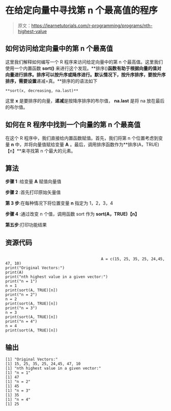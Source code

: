 # 在给定向量中寻找第 n 个最高值的程序

> 原文：<https://learnetutorials.com/r-programming/programs/nth-highest-value>

## 如何访问给定向量中的第 n 个最高值

这里我们解释如何编写一个 R 程序来访问给定向量中的第 n 个最高值。这里我们使用一个内置函数 **sort()** 来进行这个发现。**排序()**函数有助于根据向量的值对向量进行排序。排序可以按升序或降序进行。默认情况下，按升序排序，要按升序排序，需要设置**递减=真。**排序的的语法如下

```
**sort(x, decreasing, na.last)** 

```

这里 **x** 是要排序的向量，**递减**是按降序排序的布尔值， **na.last** 是将 na 放在最后的布尔值。

## 如何在 R 程序中找到一个向量的第 n 个最高值

在这个 R 程序中，我们直接给内置函数赋值。首先，我们将第 n 个位置考虑到变量 **n** 中，并将向量值赋给变量 **A** 。最后，调用排序函数作为**排序(A，TRUE)【n】**来寻找第 n 个最大的元素。

## 算法

**步骤 1** :给变量 **A** 赋值向量值

**步骤 2** :首先打印原始矢量值

**第 3 步**:在每种情况下将位置变量 **n** 指定为 1，2，3，4

**步骤 4** :通过改变 n 个值，调用函数 sort 作为 **sort(A，TRUE)【n】**

**第五步**:打印功能结果

## 资源代码

```

                                          A = c(15, 25, 35, 25, 24,45, 47, 10)
print("Original Vectors:")
print(A)
print("nth highest value in a given vector:")
print("n = 1")
n = 1
print(sort(A, TRUE)[n])
print("n = 2")
n = 2
print(sort(A, TRUE)[n])
print("n = 3")
n = 3
print(sort(A, TRUE)[n])
print("n = 4")
n = 4
print(sort(A, TRUE)[n])

```

## 输出

```
[1] "Original Vectors:"
[1] 15, 25, 35, 25, 24,45, 47, 10         
[1] "nth highest value in a given vector:"
[1] "n = 1"
[1] 47
[1] "n = 2"
[1] 45
[1] "n = 3"
[1] 35
[1] "n = 4"
[1] 25 
```